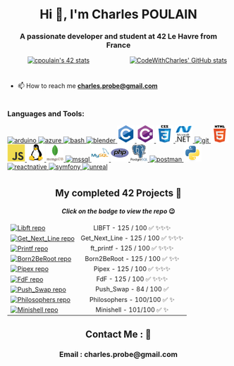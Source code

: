 <div align="center">
  <h1 align="center">Hi 👋, I'm Charles POULAIN</h1>
  <h3 align="center">A passionate developer and student at 42 Le Havre from France</h3>
  <div style="display: flex; justify-content: space-between; align-items: center; gap: 40px; max-width: 800px; margin: auto;">
    <a href="https://github.com/oakoudad/badge42" style="display: block; flex: 1; text-align: center;">
      <img src="https://badge.mediaplus.ma/greenbinary/cpoulain?1337Badge=off&UM6P=off" alt="cpoulain's 42 stats" style="max-width: 100%; height: auto; max-height: 150px;" />
    </a>
    <a href="https://github.com/anuraghazra/github-readme-stats" style="display: block; flex: 1; text-align: center;">
      <img src="https://github-readme-stats.vercel.app/api?username=CodeWithCharles&show_icons=true&theme=radical" alt="CodeWithCharles' GitHub stats" style="max-width: 100%; height: auto; max-height: 150px;" />
    </a>
  </div>
</div>

#

- 📫 How to reach me **charles.probe@gmail.com**

#

<h3 align="left">Languages and Tools:</h3>
<p align="left"> <a href="https://www.arduino.cc/" target="_blank" rel="noreferrer"> <img src="https://cdn.worldvectorlogo.com/logos/arduino-1.svg" alt="arduino" width="40" height="40"/> </a> <a href="https://azure.microsoft.com/en-in/" target="_blank" rel="noreferrer"> <img src="https://www.vectorlogo.zone/logos/microsoft_azure/microsoft_azure-icon.svg" alt="azure" width="40" height="40"/> </a> <a href="https://www.gnu.org/software/bash/" target="_blank" rel="noreferrer"> <img src="https://www.vectorlogo.zone/logos/gnu_bash/gnu_bash-icon.svg" alt="bash" width="40" height="40"/> </a> <a href="https://www.blender.org/" target="_blank" rel="noreferrer"> <img src="https://download.blender.org/branding/community/blender_community_badge_white.svg" alt="blender" width="40" height="40"/> </a> <a href="https://www.cprogramming.com/" target="_blank" rel="noreferrer"> <img src="https://raw.githubusercontent.com/devicons/devicon/master/icons/c/c-original.svg" alt="c" width="40" height="40"/> </a> <a href="https://www.w3schools.com/cs/" target="_blank" rel="noreferrer"> <img src="https://raw.githubusercontent.com/devicons/devicon/master/icons/csharp/csharp-original.svg" alt="csharp" width="40" height="40"/> </a> <a href="https://www.w3schools.com/css/" target="_blank" rel="noreferrer"> <img src="https://raw.githubusercontent.com/devicons/devicon/master/icons/css3/css3-original-wordmark.svg" alt="css3" width="40" height="40"/> </a> <a href="https://dotnet.microsoft.com/" target="_blank" rel="noreferrer"> <img src="https://raw.githubusercontent.com/devicons/devicon/master/icons/dot-net/dot-net-original-wordmark.svg" alt="dotnet" width="40" height="40"/> </a> <a href="https://git-scm.com/" target="_blank" rel="noreferrer"> <img src="https://www.vectorlogo.zone/logos/git-scm/git-scm-icon.svg" alt="git" width="40" height="40"/> </a> <a href="https://www.w3.org/html/" target="_blank" rel="noreferrer"> <img src="https://raw.githubusercontent.com/devicons/devicon/master/icons/html5/html5-original-wordmark.svg" alt="html5" width="40" height="40"/> </a> <a href="https://developer.mozilla.org/en-US/docs/Web/JavaScript" target="_blank" rel="noreferrer"> <img src="https://raw.githubusercontent.com/devicons/devicon/master/icons/javascript/javascript-original.svg" alt="javascript" width="40" height="40"/> </a> <a href="https://www.linux.org/" target="_blank" rel="noreferrer"> <img src="https://raw.githubusercontent.com/devicons/devicon/master/icons/linux/linux-original.svg" alt="linux" width="40" height="40"/> </a> <a href="https://www.mongodb.com/" target="_blank" rel="noreferrer"> <img src="https://raw.githubusercontent.com/devicons/devicon/master/icons/mongodb/mongodb-original-wordmark.svg" alt="mongodb" width="40" height="40"/> </a> <a href="https://www.microsoft.com/en-us/sql-server" target="_blank" rel="noreferrer"> <img src="https://www.svgrepo.com/show/303229/microsoft-sql-server-logo.svg" alt="mssql" width="40" height="40"/> </a> <a href="https://www.mysql.com/" target="_blank" rel="noreferrer"> <img src="https://raw.githubusercontent.com/devicons/devicon/master/icons/mysql/mysql-original-wordmark.svg" alt="mysql" width="40" height="40"/> </a> <a href="https://www.php.net" target="_blank" rel="noreferrer"> <img src="https://raw.githubusercontent.com/devicons/devicon/master/icons/php/php-original.svg" alt="php" width="40" height="40"/> </a> <a href="https://www.postgresql.org" target="_blank" rel="noreferrer"> <img src="https://raw.githubusercontent.com/devicons/devicon/master/icons/postgresql/postgresql-original-wordmark.svg" alt="postgresql" width="40" height="40"/> </a> <a href="https://postman.com" target="_blank" rel="noreferrer"> <img src="https://www.vectorlogo.zone/logos/getpostman/getpostman-icon.svg" alt="postman" width="40" height="40"/> </a> <a href="https://www.python.org" target="_blank" rel="noreferrer"> <img src="https://raw.githubusercontent.com/devicons/devicon/master/icons/python/python-original.svg" alt="python" width="40" height="40"/> </a> <a href="https://reactnative.dev/" target="_blank" rel="noreferrer"> <img src="https://reactnative.dev/img/header_logo.svg" alt="reactnative" width="40" height="40"/> </a> <a href="https://symfony.com" target="_blank" rel="noreferrer"> <img src="https://symfony.com/logos/symfony_black_03.svg" alt="symfony" width="40" height="40"/> </a> <a href="https://unrealengine.com/" target="_blank" rel="noreferrer"> <img src="https://raw.githubusercontent.com/kenangundogan/fontisto/036b7eca71aab1bef8e6a0518f7329f13ed62f6b/icons/svg/brand/unreal-engine.svg" alt="unreal" width="40" height="40"/> </a> </p>

#

<div align="center">

  <table>
    <thead>
      <tr><h2>My completed 42 Projects 🚀</h2><h4><i>Click on the badge to view the repo</i> 😉</h4></tr>
    </thead>
    <tbody>
      <tr>
        <td><a href="https://github.com/CodeWithCharles/42_libft"><img src="https://github.com/ayogun/42-project-badges/blob/main/badges/libftm.png" alt="Libft repo"></a></td>
        <td align="center">LIBFT - 125 / 100 ✅ ✨✨✨</td>
      </tr>
      <tr>
        <td><a href="https://github.com/CodeWithCharles/42_get_next_line"><img src="https://github.com/ayogun/42-project-badges/blob/main/badges/get_next_linem.png" alt="Get_Next_Line repo"></a></td>
        <td align="center">Get_Next_Line - 125 / 100 ✅ ✨✨✨</td>
      </tr>
      <tr>
        <td><a href="https://github.com/CodeWithCharles/42_ft_printf"><img src="https://github.com/ayogun/42-project-badges/blob/main/badges/ft_printfm.png" alt="Printf repo"></a></td>
        <td align="center">ft_printf - 125 / 100 ✅ ✨✨✨</td>
      </tr>
      <tr>
        <td><a href="https://www.youtube.com/watch?v=dQw4w9WgXcQ"><img src="https://github.com/ayogun/42-project-badges/blob/main/badges/born2beroote.png" alt="Born2BeRoot repo"></a></td>
        <td align="center">Born2BeRoot - 125 / 100 ✅ ✨✨</td>
      </tr>
      <tr>
        <td><a href="https://github.com/CodeWithCharles/42_pipex"><img src="https://github.com/ayogun/42-project-badges/blob/main/badges/pipexm.png" alt="Pipex repo"></a></td>
        <td align="center">Pipex - 125 / 100 ✅ ✨✨✨</td>
      </tr>
      <tr>
        <td><a href="https://github.com/CodeWithCharles/42_fdf"><img src="https://github.com/ayogun/42-project-badges/blob/main/badges/fdfm.png" alt="FdF repo"></a></td>
        <td align="center">FdF - 125 / 100 ✅ ✨✨✨</td>
      </tr>
      <tr>
        <td><a href="https://github.com/CodeWithCharles/42_push_swap"><img src="https://github.com/ayogun/42-project-badges/blob/main/badges/push_swape.png" alt="Push_Swap repo"></a></td>
        <td align="center">Push_Swap - 84 / 100 ✅ </td>
      </tr>
      <tr>
        <td><a href="https://github.com/CodeWithCharles/42_philosophers"><img src="https://github.com/ayogun/42-project-badges/blob/main/badges/philosopherse.png" alt="Philosophers repo"></a></td>
        <td align="center">Philosophers - 100/100 ✅ ✨</td>
      </tr>
      <tr>
        <td><a href="https://github.com/CodeWithCharles/42_minishell"><img src="https://github.com/ayogun/42-project-badges/blob/main/badges/minishellm.png" alt="Minishell repo"></a></td>
        <td align="center">Minishell - 101/100 ✅ ✨</td>
      </tr>
    </tbody>
  </table>

</div>

<div align="center">
    <h2>Contact Me : 📱</h2>
    <h3>Email : charles.probe@gmail.com</h3>
</div>

